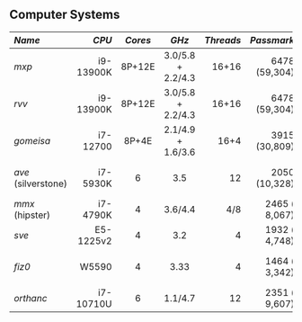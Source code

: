 ## Computer Systems


| *Name* | *CPU*     | *Cores* | *GHz*             | *Threads* | *Passmark*     | *RAM* | *Disk1*      | *Disk2*   | *GPU*            |
|:-------|----------:|:-------:|:-----------------:|----------:|---------------:|------:|-------------:|----------:|------------------|
| *mxp*  | i9-13900K | 8P+12E  | 3.0/5.8 + 2.2/4.3 | 16+16     | 6478 (59,304)  | 192GB | ssd:2TB      | ssd:4TB(/)| RTX 4090 24GB    |
| *rvv*  | i9-13900K | 8P+12E  | 3.0/5.8 + 2.2/4.3 | 16+16     | 6478 (59,304)  | 192GB | ssd:2TB      | ssd:4TB(/)| RTX 4090 24GB    |
| *gomeisa* | i7-12700| 8P+4E  | 2.1/4.9 + 1.6/3.6 | 16+4      | 3915 (30,809)  | 128GB | ssd:2TB(/)   | hdd:none  | Titan V 24GB     |
| *ave* (silverstone)| i7-5930K| 6  | 3.5          |   12      | 2050 (10,328)  | 32GB  | ssd:1TB(/)   | hdd:400GB | Titan V 24GB     |
| *mmx* (hipster)    | i7-4790K| 4  | 3.6/4.4      |  4/8      | 2465 ( 8,067)  | 32GB  | ssd:1TB(/)   | hdd:1TB   | none             |
| *sve*  | E5-1225v2 | 4       | 3.2               |    4      | 1932 ( 4,748)  | 32GB  | ssd:120GB(/) | hdd:400GB | none             |
| *fiz0* | W5590     | 4       | 3.33              |    4      | 1464 ( 3,342)  | 48GB  | ssd:120GB(/) | hdd:400GB | Titan V 24GB     |
| *orthanc* | i7-10710U | 6    | 1.1/4.7           |   12      | 2351 ( 9,607)  | 64GB  | ssd:500GB(/) | hdd:none  | none             |


